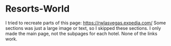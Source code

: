 # Resorts-World

I tried to recreate parts of this page: https://rwlasvegas.expedia.com/
Some sections was just a large image or text, so I skipped these sections.
I only made the main page, not the subpages for each hotel.
None of the links work. 
